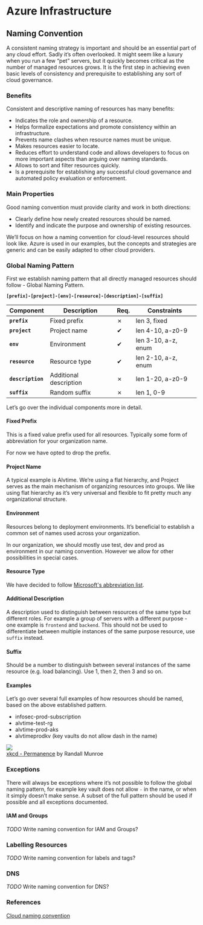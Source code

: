 # Azure Infrastructure

## Naming Convention

A consistent naming strategy is important and should be an essential part of any cloud effort. Sadly it’s often overlooked. It might seem like a luxury when you run a few “pet” servers, but it quickly becomes critical as the number of managed resources grows. It is the first step in achieving even basic levels of consistency and prerequisite to establishing any sort of cloud governance.

### Benefits

Consistent and descriptive naming of resources has many benefits:

- Indicates the role and ownership of a resource.
- Helps formalize expectations and promote consistency within an infrastructure.
- Prevents name clashes when resource names must be unique.
- Makes resources easier to locate.
- Reduces effort to understand code and allows developers to focus on more important aspects than arguing over naming standards.
- Allows to sort and filter resources quickly.
- Is a prerequisite for establishing any successful cloud governance and automated policy evaluation or enforcement.

### Main Properties

Good naming convention must provide clarity and work in both directions:

- Clearly define how newly created resources should be named.
- Identify and indicate the purpose and ownership of existing resources.

We’ll focus on how a naming convention for cloud-level resources should look
like. Azure is used in our examples, but the concepts and strategies are
generic and can be easily adapted to other cloud providers.

### Global Naming Pattern

First we establish naming pattern that all directly managed resources should
follow - Global Naming Pattern.

**`[prefix]-[project]-[env]-[resource]-[description]-[suffix]`**

| Component         | Description            | Req. | Constraints         |
| ----------------- | ---------------------- | ---- | ------------------- |
| **`prefix`**      | Fixed prefix           | ✗    | len 3, fixed        |
| **`project`**     | Project name           | ✔    | len 4-10, a-z0-9    |
| **`env`**         | Environment            | ✔    | len 3-10, a-z, enum |
| **`resource`**    | Resource type          | ✔    | len 2-10, a-z, enum |
| **`description`** | Additional description | ✗    | len 1-20, a-z0-9    |
| **`suffix`**      | Random suffix          | ✗    | len 1, 0-9          |

Let’s go over the individual components more in detail.

#### Fixed Prefix

This is a fixed value prefix used for all resources. Typically some form of abbreviation for your organization name.

For now we have opted to drop the prefix.

#### Project Name

A typical example is Alvtime. We’re using a flat hierarchy, and Project serves as the main mechanism of
organizing resources into groups. We like using flat hierarchy as it’s very
universal and flexible to fit pretty much any organizational structure.

#### Environment

Resources belong to deployment environments. It’s beneficial to establish a common set of names used across your organization.

In our organization, we should mostly use test, dev and prod as environment in our naming convention. However we allow for other possibilities in special cases.

#### Resource Type

We have decided to follow [Microsoft's abbreviation list](https://docs.microsoft.com/en-us/azure/cloud-adoption-framework/ready/azure-best-practices/resource-abbreviations).

#### Additional Description

A description used to distinguish between resources of the same type but different roles. For example a group of servers with a different purpose - one example is `frontend` and `backend`. This should not be used to differentiate between multiple instances of the same purpose resource, use `suffix` instead.

#### Suffix

Should be a number to distinguish between several instances of the same resource (e.g. load balancing). Use 1, then 2, then 3 and so on.

#### Examples

Let’s go over several full examples of how resources should be named, based on the above established pattern.

- infosec-prod-subscription
- alvtime-test-rg
- alvtime-prod-aks
- alvtimeprodkv (key vaults do not allow dash in the name)

<img src="https://stepan.wtf/imgs/cloud-naming-convention-xkcd.png"></img><br>
[xkcd - Permanence](https://xkcd.com/910/) by Randall Munroe

### Exceptions

There will always be exceptions where it’s not possible to follow the global naming pattern, for example key vault does not allow `-` in the name, or when it simply doesn’t make sense. A subset of the full pattern should be used if possible and all exceptions documented.

#### IAM and Groups

_TODO_ Write naming convention for IAM and Groups?

### Labelling Resources

_TODO_ Write naming convention for labels and tags?

### DNS

_TODO_ Write naming convention for DNS?

### References

[Cloud naming convention](https://stepan.wtf/cloud-naming-convention/)
